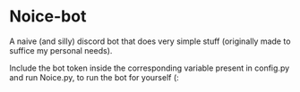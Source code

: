 # Noice-bot

A naive (and silly) discord bot that does very simple stuff (originally made to suffice my personal needs).

Include the bot token inside the corresponding variable present in config.py and run Noice.py, to run the bot for yourself (:
